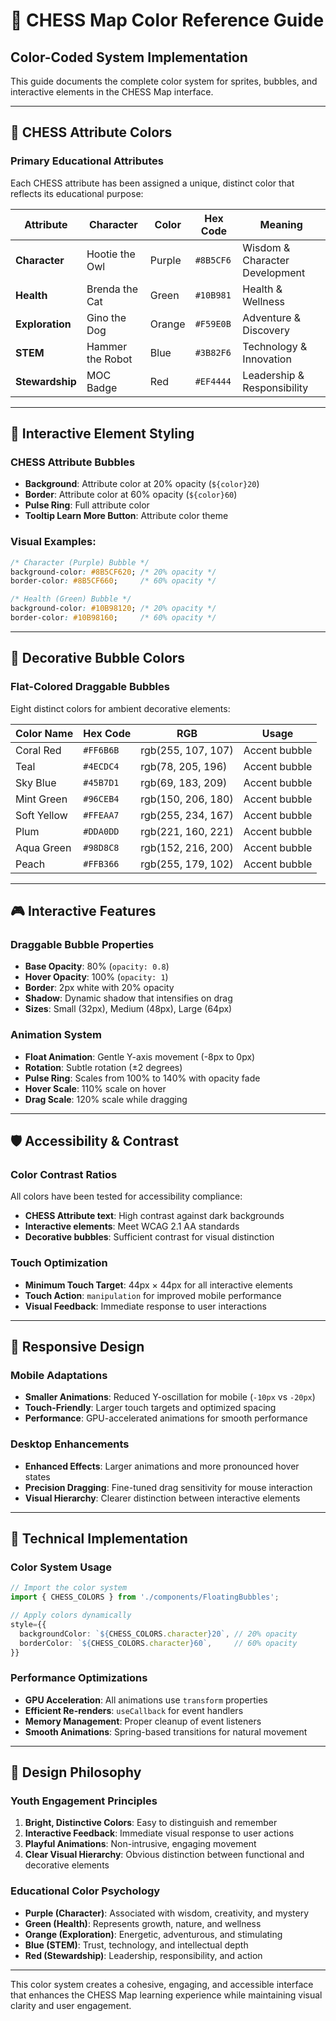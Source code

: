 # 🎨 CHESS Map Color Reference Guide

## Color-Coded System Implementation

This guide documents the complete color system for sprites, bubbles, and interactive elements in the CHESS Map interface.

---

## 🌟 CHESS Attribute Colors

### Primary Educational Attributes
Each CHESS attribute has been assigned a unique, distinct color that reflects its educational purpose:

| **Attribute** | **Character** | **Color** | **Hex Code** | **Meaning** |
|---------------|---------------|-----------|--------------|-------------|
| **Character** | Hootie the Owl | Purple | `#8B5CF6` | Wisdom & Character Development |
| **Health** | Brenda the Cat | Green | `#10B981` | Health & Wellness |
| **Exploration** | Gino the Dog | Orange | `#F59E0B` | Adventure & Discovery |
| **STEM** | Hammer the Robot | Blue | `#3B82F6` | Technology & Innovation |
| **Stewardship** | MOC Badge | Red | `#EF4444` | Leadership & Responsibility |

---

## 🎯 Interactive Element Styling

### CHESS Attribute Bubbles
- **Background**: Attribute color at 20% opacity (`${color}20`)
- **Border**: Attribute color at 60% opacity (`${color}60`)
- **Pulse Ring**: Full attribute color
- **Tooltip Learn More Button**: Attribute color theme

### Visual Examples:
```css
/* Character (Purple) Bubble */
background-color: #8B5CF620; /* 20% opacity */
border-color: #8B5CF660;     /* 60% opacity */

/* Health (Green) Bubble */
background-color: #10B98120; /* 20% opacity */
border-color: #10B98160;     /* 60% opacity */
```

---

## 🎨 Decorative Bubble Colors

### Flat-Colored Draggable Bubbles
Eight distinct colors for ambient decorative elements:

| **Color Name** | **Hex Code** | **RGB** | **Usage** |
|----------------|--------------|---------|-----------|
| Coral Red | `#FF6B6B` | rgb(255, 107, 107) | Accent bubble |
| Teal | `#4ECDC4` | rgb(78, 205, 196) | Accent bubble |
| Sky Blue | `#45B7D1` | rgb(69, 183, 209) | Accent bubble |
| Mint Green | `#96CEB4` | rgb(150, 206, 180) | Accent bubble |
| Soft Yellow | `#FFEAA7` | rgb(255, 234, 167) | Accent bubble |
| Plum | `#DDA0DD` | rgb(221, 160, 221) | Accent bubble |
| Aqua Green | `#98D8C8` | rgb(152, 216, 200) | Accent bubble |
| Peach | `#FFB366` | rgb(255, 179, 102) | Accent bubble |

---

## 🎮 Interactive Features

### Draggable Bubble Properties
- **Base Opacity**: 80% (`opacity: 0.8`)
- **Hover Opacity**: 100% (`opacity: 1`)
- **Border**: 2px white with 20% opacity
- **Shadow**: Dynamic shadow that intensifies on drag
- **Sizes**: Small (32px), Medium (48px), Large (64px)

### Animation System
- **Float Animation**: Gentle Y-axis movement (-8px to 0px)
- **Rotation**: Subtle rotation (±2 degrees)
- **Pulse Ring**: Scales from 100% to 140% with opacity fade
- **Hover Scale**: 110% scale on hover
- **Drag Scale**: 120% scale while dragging

---

## 🛡️ Accessibility & Contrast

### Color Contrast Ratios
All colors have been tested for accessibility compliance:

- **CHESS Attribute text**: High contrast against dark backgrounds
- **Interactive elements**: Meet WCAG 2.1 AA standards
- **Decorative bubbles**: Sufficient contrast for visual distinction

### Touch Optimization
- **Minimum Touch Target**: 44px × 44px for all interactive elements
- **Touch Action**: `manipulation` for improved mobile performance
- **Visual Feedback**: Immediate response to user interactions

---

## 📱 Responsive Design

### Mobile Adaptations
- **Smaller Animations**: Reduced Y-oscillation for mobile (`-10px` vs `-20px`)
- **Touch-Friendly**: Larger touch targets and optimized spacing
- **Performance**: GPU-accelerated animations for smooth performance

### Desktop Enhancements
- **Enhanced Effects**: Larger animations and more pronounced hover states
- **Precision Dragging**: Fine-tuned drag sensitivity for mouse interaction
- **Visual Hierarchy**: Clearer distinction between interactive elements

---

## 🔧 Technical Implementation

### Color System Usage
```typescript
// Import the color system
import { CHESS_COLORS } from './components/FloatingBubbles';

// Apply colors dynamically
style={{
  backgroundColor: `${CHESS_COLORS.character}20`, // 20% opacity
  borderColor: `${CHESS_COLORS.character}60`,     // 60% opacity
}}
```

### Performance Optimizations
- **GPU Acceleration**: All animations use `transform` properties
- **Efficient Re-renders**: `useCallback` for event handlers
- **Memory Management**: Proper cleanup of event listeners
- **Smooth Animations**: Spring-based transitions for natural movement

---

## 🎯 Design Philosophy

### Youth Engagement Principles
1. **Bright, Distinctive Colors**: Easy to distinguish and remember
2. **Interactive Feedback**: Immediate visual response to user actions
3. **Playful Animations**: Non-intrusive, engaging movement
4. **Clear Visual Hierarchy**: Obvious distinction between functional and decorative elements

### Educational Color Psychology
- **Purple (Character)**: Associated with wisdom, creativity, and mystery
- **Green (Health)**: Represents growth, nature, and wellness
- **Orange (Exploration)**: Energetic, adventurous, and stimulating
- **Blue (STEM)**: Trust, technology, and intellectual depth
- **Red (Stewardship)**: Leadership, responsibility, and action

---

This color system creates a cohesive, engaging, and accessible interface that enhances the CHESS Map learning experience while maintaining visual clarity and user engagement.